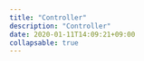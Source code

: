 ```yaml
---
title: "Controller"
description: "Controller"
date: 2020-01-11T14:09:21+09:00
collapsable: true
---
```

